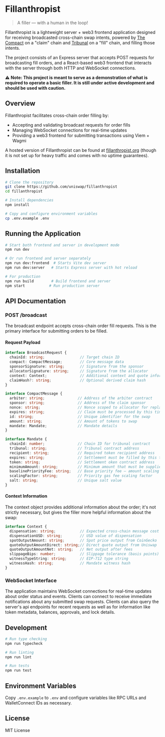 # Fillanthropist

> A filler — with a human in the loop!

Fillanthropist is a lightweight server + web3 frontend application designed for receiving broadcasted cross-chain swap intents, powered by [The Compact](https://github.com/uniswap/the-compact) on a "claim" chain and [Tribunal](https://github.com/uniswap/tribunal) on a "fill" chain, and filling those intents.

The project consists of an Express server that accepts POST requests for broadcasting fill orders, and a React-based web3 frontend that interacts with the server through both HTTP and WebSocket connections.

⚠️ **Note: This project is meant to serve as a demonstration of what is required to operate a basic filler. It is still under active development and should be used with caution.**

## Overview

Fillanthropist facilitates cross-chain order filling by:
- Accepting and validating broadcast requests for order fills
- Managing WebSocket connections for real-time updates
- Providing a web3 frontend for submitting transactions using Viem + Wagmi

A hosted version of Fillanthropist can be found at [fillanthropist.org](https://fillanthropist.org/) (though it is not set up for heavy traffic and comes with no uptime guarantees).

## Installation

```bash
# Clone the repository
git clone https://github.com/uniswap/fillanthropist
cd fillanthropist

# Install dependencies
npm install

# Copy and configure environment variables
cp .env.example .env
```

## Running the Application

```bash
# Start both frontend and server in development mode
npm run dev

# Or run frontend and server separately
npm run dev:frontend  # Starts Vite dev server
npm run dev:server   # Starts Express server with hot reload

# For production
npm run build        # Build frontend and server
npm start           # Run production server
```

## API Documentation

### POST /broadcast

The broadcast endpoint accepts cross-chain order fill requests. This is the primary interface for submitting orders to be filled.

#### Request Payload

```typescript
interface BroadcastRequest {
  chainId: string;                // Target chain ID
  compact: CompactMessage;        // Core message data
  sponsorSignature: string;       // Signature from the sponsor
  allocatorSignature: string;     // Signature from the allocator
  context: Context;               // Additional context and quote information
  claimHash?: string;             // Optional derived claim hash
}

interface CompactMessage {
  arbiter: string;               // Address of the arbiter contract
  sponsor: string;               // Address of the claim sponsor
  nonce: string;                 // Nonce scoped to allocator for replay protection
  expires: string;               // Claim must be processed by this time
  id: string;                    // Unique identifier for the swap
  amount: string;                // Amount of tokens to swap
  mandate: Mandate;              // Mandate details
}

interface Mandate {
  chainId: number;               // Chain ID for tribunal contract
  tribunal: string;              // Tribunal contract address
  recipient: string;             // Required token recipient address
  expires: string;               // Settlement must be filled by this time
  token: string;                 // Settlement oken contract address
  minimumAmount: string;         // Minimum amount that must be supplied
  baselinePriorityFee: string;   // Base priority fee — amount scaling kicks in at higher priority fees
  scalingFactor: string;         // Priority gas fee scaling factor
  salt: string;                  // Unique salt value
}
```

#### Context Information

The context object provides additional information about the order; it's not strictly necessary, but gives the filler more helpful information about the swap:

```typescript
interface Context {
  dispensation: string;           // Expected cross-chain message cost
  dispensationUSD: string;        // USD value of dispensation
  spotOutputAmount: string;       // Spot price output from CoinGecko
  quoteOutputAmountDirect: string;// Direct quote output from Uniswap
  quoteOutputAmountNet: string;   // Net output after fees
  slippageBips: number;           // Slippage tolerance (basis points)
  witnessTypeString: string;      // EIP-712 type string
  witnessHash: string;            // Mandate witness hash
}
```

### WebSocket Interface

The application maintains WebSocket connections for real-time updates about order status and events. Clients can connect to receive immediate notifications about any submitted swap requests. Clients can also query the server's api endpoints for recent requests as well as for information like token metadata, balances, approvals, and lock details.

## Development

```bash
# Run type checking
npm run typecheck

# Run linting
npm run lint

# Run tests
npm run test
```

## Environment Variables

Copy `.env.example` to `.env` and configure variables like RPC URLs and WalletConnect IDs as necessary.

## License

MIT License
